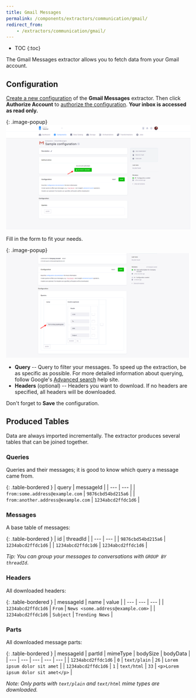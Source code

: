 ```yaml
---
title: Gmail Messages
permalink: /components/extractors/communication/gmail/
redirect_from:
    - /extractors/communication/gmail/
---
```


* TOC
{:toc}

The Gmail Messages extractor allows you to fetch data from your Gmail account.

## Configuration
[Create a new configuration](/components/#creating-component-configuration) of the **Gmail Messages** extractor.
Then click **Authorize Account** to [authorize the configuration](/components/#authorization). 
**Your inbox is accessed as read only.**

{: .image-popup}
![Gmail - authorize account](/components/extractors/communication/gmail/gmail-1.png)

Fill in the form to fit your needs.

{: .image-popup}
![Gmail - configure queries](/components/extractors/communication/gmail/gmail-2.png)

- **Query** -- Query to filter your messages. To speed up the extraction, be as specific as possible. 
For more detailed information about querying, follow Google's [Advanced search](https://support.google.com/mail/answer/7190?hl=en) help site.
- **Headers** (optional) -- Headers you want to download. If no headers are specified, all headers will be downloaded.

Don't forget to **Save** the configuration.

## Produced Tables
Data are always imported incrementally. The extractor produces several tables that can be joined together.

### Queries
Queries and their messages; it is good to know which query a message came from.

{: .table-bordered }
| query | messageId |
| --- | --- |
| `from:some.address@example.com` | `9876cbd54bd215a6` |
| `from:another.address@example.com` | `1234abcd2ffdc1d6` |

### Messages
A base table of messages:

{: .table-bordered }
| id | threadId |
| --- | --- |
| `9876cbd54bd215a6` | `1234abcd2ffdc1d6` |
| `1234abcd2ffdc1d6` | `1234abcd2ffdc1d6` |

*Tip: You can group your messages to conversations with `GROUP BY threadId`*.

### Headers
All downloaded headers:

{: .table-bordered }
| messageId | name | value |
| --- | --- | --- |
| `1234abcd2ffdc1d6` | `From` | `News <some.address@example.com>` |
| `1234abcd2ffdc1d6` | `Subject` | `Trending News` |

### Parts
All downloaded message parts:

{: .table-bordered }
| messageId | partId | mimeType | bodySize | bodyData |
| --- | --- | --- | --- | --- |
| `1234abcd2ffdc1d6` | `0` | `text/plain` | `26` | `Lorem ipsum dolor sit amet` |
| `1234abcd2ffdc1d6` | `1` | `text/html` | `33` | `<p>Lorem ipsum dolor sit amet</p>` |

*Note: Only parts with `text/plain` and `text/html` mime types are downloaded.*
